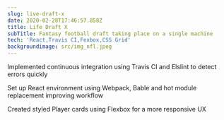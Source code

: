 ```yaml
---
slug: live-draft-x
date: 2020-02-28T17:46:57.858Z
title: Life Draft X
subTitle: Fantasy football draft taking place on a single machine
tech: 'React,Travis CI,Fexbox,CSS Grid'
backgroundimage: src/img_nfl.jpeg
---
```

Implemented continuous integration using Travis CI and Elslint to detect errors quickly

Set up React environment using Webpack, Bable and hot module replacement improving workflow

Created styled Player cards using Flexbox for a more responsive UX
